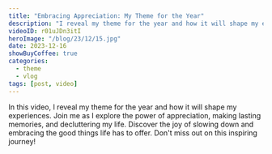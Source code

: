 ```yaml
---
title: "Embracing Appreciation: My Theme for the Year"
description: "I reveal my theme for the year and how it will shape my experiences. Join me as I explore the power of appreciation, making lasting memories, and decluttering my life."
videoID: r01uJDn3itI
heroImage: "/blog/23/12/15.jpg"
date: 2023-12-16
showBuyCoffee: true
categories:
  - theme
  - vlog
tags: [post, video]
---
```


In this video, I reveal my theme for the year and how it will shape my experiences. Join me as I explore the power of appreciation, making lasting memories, and decluttering my life. Discover the joy of slowing down and embracing the good things life has to offer. Don't miss out on this inspiring journey!
